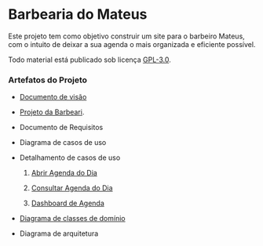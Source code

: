 # Barbearia do Mateus 

Este projeto tem como objetivo construir um site para o barbeiro Mateus, com o intuito de deixar a sua agenda o mais organizada e eficiente possível.

Todo material está publicado sob licença [GPL-3.0](https://www.gnu.org/licenses/quick-guide-gplv3.pt-br.html).

### Artefatos do Projeto

* [Documento de visão](./docs/visao_do_produto.md)

* [Projeto da Barbeari](https://github.com/JoseJefferson304/Gilbert-SQL).

* Documento de Requisitos

* Diagrama de casos de uso

* Detalhamento de casos de uso 

  1. [Abrir Agenda do Dia](./docs/casos_de_uso/cdu_abrir_agenda_do_dia.md)

  2. [Consultar Agenda do Dia](./docs/casos_de_uso/cdu_consultar_agenda_do_dia.md)

  3. [Dashboard de Agenda](./docs/casos_de_uso/cdu_dashboard_de_agenda.md)

* [Diagrama de classes de domínio](./docs/diagramas/diagrama_classes.JPG)

* Diagrama de arquitetura
